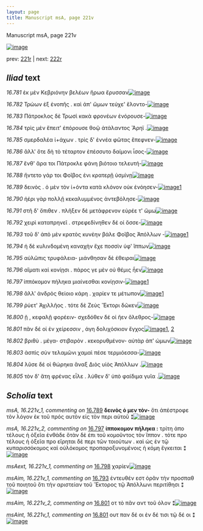 ```yaml
---
layout: page
title: Manuscript msA, page 221v
---
```


Manuscript msA, page 221v

[![image](http://www.homermultitext.org/iipsrv?OBJ=IIP,1.0&FIF=/project/homer/pyramidal/deepzoom/hmt/vaimg/2017a/VA221VN_0723.tif&WID=100&CVT=JPEG)](http://www.homermultitext.org/ict2/?urn=urn:cite2:hmt:vaimg.2017a:VA221VN_0723)

prev:  [221r](../221r/) | next:  [222r](../222r/)

## *Iliad* text

*16.781* <a id="16.781"/> ἐκ μὲν Κεβριόνην βελέων ἥρωα ἔρυσσαν[![image](http://www.homermultitext.org/iipsrv?OBJ=IIP,1.0&FIF=/project/homer/pyramidal/deepzoom/hmt/vaimg/2017a/VA221VN_0723.tif&RGN=0.4823,0.2234,0.3462,0.02656&WID=1000&CVT=JPEG)](http://www.homermultitext.org/ict2/?urn=urn:cite2:hmt:vaimg.2017a:VA221VN_0723@0.4823,0.2234,0.3462,0.02656)

*16.782* <a id="16.782"/> Τρώων ἐξ ἐνοπῆς . καὶ ἀπ' ὤμων τεύχε' ἕλοντο-[![image](http://www.homermultitext.org/iipsrv?OBJ=IIP,1.0&FIF=/project/homer/pyramidal/deepzoom/hmt/vaimg/2017a/VA221VN_0723.tif&RGN=0.4866,0.2433,0.3710,0.02794&WID=1000&CVT=JPEG)](http://www.homermultitext.org/ict2/?urn=urn:cite2:hmt:vaimg.2017a:VA221VN_0723@0.4866,0.2433,0.3710,0.02794)

*16.783* <a id="16.783"/> Πάτροκλος δὲ Τρωσὶ κακὰ φρονέων ἐνόρουσε-[![image](http://www.homermultitext.org/iipsrv?OBJ=IIP,1.0&FIF=/project/homer/pyramidal/deepzoom/hmt/vaimg/2017a/VA221VN_0723.tif&RGN=0.4864,0.2651,0.3714,0.02006&WID=1000&CVT=JPEG)](http://www.homermultitext.org/ict2/?urn=urn:cite2:hmt:vaimg.2017a:VA221VN_0723@0.4864,0.2651,0.3714,0.02006)

*16.784* <a id="16.784"/> τρὶς μὲν ἔπειτ' ἐπόρουσε θοῷ ἀτάλαντος Ἄρηϊ .[![image](http://www.homermultitext.org/iipsrv?OBJ=IIP,1.0&FIF=/project/homer/pyramidal/deepzoom/hmt/vaimg/2017a/VA221VN_0723.tif&RGN=0.4851,0.2808,0.3653,0.02683&WID=1000&CVT=JPEG)](http://www.homermultitext.org/ict2/?urn=urn:cite2:hmt:vaimg.2017a:VA221VN_0723@0.4851,0.2808,0.3653,0.02683)

*16.785* <a id="16.785"/> σμερδαλέα ἰ+άχων . τρὶς δ' ἐννέα φῶτας ἔπεφνεν-[![image](http://www.homermultitext.org/iipsrv?OBJ=IIP,1.0&FIF=/project/homer/pyramidal/deepzoom/hmt/vaimg/2017a/VA221VN_0723.tif&RGN=0.4847,0.2996,0.3880,0.02531&WID=1000&CVT=JPEG)](http://www.homermultitext.org/ict2/?urn=urn:cite2:hmt:vaimg.2017a:VA221VN_0723@0.4847,0.2996,0.3880,0.02531)

*16.786* <a id="16.786"/> ἂλλ' ὅτε δὴ τὸ τέταρτον ἐπέσσυτο δαίμονι ἶσος-[![image](http://www.homermultitext.org/iipsrv?OBJ=IIP,1.0&FIF=/project/homer/pyramidal/deepzoom/hmt/vaimg/2017a/VA221VN_0723.tif&RGN=0.4829,0.3188,0.3769,0.02849&WID=1000&CVT=JPEG)](http://www.homermultitext.org/ict2/?urn=urn:cite2:hmt:vaimg.2017a:VA221VN_0723@0.4829,0.3188,0.3769,0.02849)

*16.787* <a id="16.787"/> ἔνθ' ἄρα τοι Πάτροκλε φάνη βιότοιο τελευτή-[![image](http://www.homermultitext.org/iipsrv?OBJ=IIP,1.0&FIF=/project/homer/pyramidal/deepzoom/hmt/vaimg/2017a/VA221VN_0723.tif&RGN=0.4832,0.3391,0.3633,0.02517&WID=1000&CVT=JPEG)](http://www.homermultitext.org/ict2/?urn=urn:cite2:hmt:vaimg.2017a:VA221VN_0723@0.4832,0.3391,0.3633,0.02517)

*16.788* <a id="16.788"/> ἤντετο γάρ τοι Φοῖβος ἐνι κρατερῇ ὑσμίνῃ[![image](http://www.homermultitext.org/iipsrv?OBJ=IIP,1.0&FIF=/project/homer/pyramidal/deepzoom/hmt/vaimg/2017a/VA221VN_0723.tif&RGN=0.4886,0.3589,0.3624,0.02006&WID=1000&CVT=JPEG)](http://www.homermultitext.org/ict2/?urn=urn:cite2:hmt:vaimg.2017a:VA221VN_0723@0.4886,0.3589,0.3624,0.02006)

*16.789* <a id="16.789"/> δεινὸς . ὁ μὲν τὸν ἰ+όντα κατὰ κλόνον οὐκ ἐνόησεν-[![image](http://www.homermultitext.org/iipsrv?OBJ=IIP,1.0&FIF=/project/homer/pyramidal/deepzoom/hmt/vaimg/2017a/VA221VN_0723.tif&RGN=0.4816,0.3752,0.4042,0.02559&WID=1000&CVT=JPEG)](http://www.homermultitext.org/ict2/?urn=urn:cite2:hmt:vaimg.2017a:VA221VN_0723@0.4816,0.3752,0.4042,0.02559)[1](#msA_16.221v_1)

*16.790* <a id="16.790"/> ἠέρι γὰρ πολλῇ κεκαλυμμένος ἀντεβόλησε-[![image](http://www.homermultitext.org/iipsrv?OBJ=IIP,1.0&FIF=/project/homer/pyramidal/deepzoom/hmt/vaimg/2017a/VA221VN_0723.tif&RGN=0.4899,0.3950,0.3727,0.02490&WID=1000&CVT=JPEG)](http://www.homermultitext.org/ict2/?urn=urn:cite2:hmt:vaimg.2017a:VA221VN_0723@0.4899,0.3950,0.3727,0.02490)

*16.791* <a id="16.791"/> στῆ δ' ὄπιθεν . πλῆξεν δὲ μετάφρενον εὐρέε τ' ὤμω[![image](http://www.homermultitext.org/iipsrv?OBJ=IIP,1.0&FIF=/project/homer/pyramidal/deepzoom/hmt/vaimg/2017a/VA221VN_0723.tif&RGN=0.4873,0.4119,0.3994,0.02711&WID=1000&CVT=JPEG)](http://www.homermultitext.org/ict2/?urn=urn:cite2:hmt:vaimg.2017a:VA221VN_0723@0.4873,0.4119,0.3994,0.02711)

*16.792* <a id="16.792"/> χειρὶ καταπρηνεῖ . στρεφεδίνηθεν δέ οἱ ὄσσε-[![image](http://www.homermultitext.org/iipsrv?OBJ=IIP,1.0&FIF=/project/homer/pyramidal/deepzoom/hmt/vaimg/2017a/VA221VN_0723.tif&RGN=0.4917,0.4333,0.3779,0.02102&WID=1000&CVT=JPEG)](http://www.homermultitext.org/ict2/?urn=urn:cite2:hmt:vaimg.2017a:VA221VN_0723@0.4917,0.4333,0.3779,0.02102)

*16.793* <a id="16.793"/> τοῦ δ' ἀπὸ μὲν κρατὸς κυνέην βάλε Φοῖβος Ἀπόλλων -[![image](http://www.homermultitext.org/iipsrv?OBJ=IIP,1.0&FIF=/project/homer/pyramidal/deepzoom/hmt/vaimg/2017a/VA221VN_0723.tif&RGN=0.4921,0.4509,0.3954,0.02573&WID=1000&CVT=JPEG)](http://www.homermultitext.org/ict2/?urn=urn:cite2:hmt:vaimg.2017a:VA221VN_0723@0.4921,0.4509,0.3954,0.02573)[1](#msAim_16.221v_1)

*16.794* <a id="16.794"/> ἡ δὲ κυλινδομένη καναχὴν ἔχε ποσσὶν ὑφ' ἵππων[![image](http://www.homermultitext.org/iipsrv?OBJ=IIP,1.0&FIF=/project/homer/pyramidal/deepzoom/hmt/vaimg/2017a/VA221VN_0723.tif&RGN=0.4878,0.4674,0.3810,0.02628&WID=1000&CVT=JPEG)](http://www.homermultitext.org/ict2/?urn=urn:cite2:hmt:vaimg.2017a:VA221VN_0723@0.4878,0.4674,0.3810,0.02628)

*16.795* <a id="16.795"/> αὐλῶπις τρυφάλεια- μιάνθησαν δὲ έθειραι[![image](http://www.homermultitext.org/iipsrv?OBJ=IIP,1.0&FIF=/project/homer/pyramidal/deepzoom/hmt/vaimg/2017a/VA221VN_0723.tif&RGN=0.4873,0.4882,0.3758,0.02144&WID=1000&CVT=JPEG)](http://www.homermultitext.org/ict2/?urn=urn:cite2:hmt:vaimg.2017a:VA221VN_0723@0.4873,0.4882,0.3758,0.02144)

*16.796* <a id="16.796"/> αἵματι καὶ κονίῃσι . πάρος γε μὲν οὐ θέμις ἦεν[![image](http://www.homermultitext.org/iipsrv?OBJ=IIP,1.0&FIF=/project/homer/pyramidal/deepzoom/hmt/vaimg/2017a/VA221VN_0723.tif&RGN=0.4856,0.5039,0.3904,0.02891&WID=1000&CVT=JPEG)](http://www.homermultitext.org/ict2/?urn=urn:cite2:hmt:vaimg.2017a:VA221VN_0723@0.4856,0.5039,0.3904,0.02891)

*16.797* <a id="16.797"/> ἱππόκομον πήληκα μιαίνεσθαι κονίῃσιν-[![image](http://www.homermultitext.org/iipsrv?OBJ=IIP,1.0&FIF=/project/homer/pyramidal/deepzoom/hmt/vaimg/2017a/VA221VN_0723.tif&RGN=0.4843,0.5266,0.3723,0.02628&WID=1000&CVT=JPEG)](http://www.homermultitext.org/ict2/?urn=urn:cite2:hmt:vaimg.2017a:VA221VN_0723@0.4843,0.5266,0.3723,0.02628)[1](#msA_16.221v_2)

*16.798* <a id="16.798"/> ἂλλ' ἀνδρὸς θείοιο κάρη . χαρίεν τε μέτωπον[![image](http://www.homermultitext.org/iipsrv?OBJ=IIP,1.0&FIF=/project/homer/pyramidal/deepzoom/hmt/vaimg/2017a/VA221VN_0723.tif&RGN=0.4810,0.5448,0.3819,0.02434&WID=1000&CVT=JPEG)](http://www.homermultitext.org/ict2/?urn=urn:cite2:hmt:vaimg.2017a:VA221VN_0723@0.4810,0.5448,0.3819,0.02434)[1](#msAext_16.221v_1)

*16.799* <a id="16.799"/> ῥύετ' Ἀχιλλῆος . τότε δὲ Ζεὺς Ἕκτορι δῶκεν[![image](http://www.homermultitext.org/iipsrv?OBJ=IIP,1.0&FIF=/project/homer/pyramidal/deepzoom/hmt/vaimg/2017a/VA221VN_0723.tif&RGN=0.4794,0.5632,0.3696,0.02835&WID=1000&CVT=JPEG)](http://www.homermultitext.org/ict2/?urn=urn:cite2:hmt:vaimg.2017a:VA221VN_0723@0.4794,0.5632,0.3696,0.02835)

*16.800* <a id="16.800"/> ῇ , κεφαλῇ φορέειν- σχεδόθεν δέ οἱ ῆεν ὄλεθρος-[![image](http://www.homermultitext.org/iipsrv?OBJ=IIP,1.0&FIF=/project/homer/pyramidal/deepzoom/hmt/vaimg/2017a/VA221VN_0723.tif&RGN=0.4768,0.5820,0.4097,0.02365&WID=1000&CVT=JPEG)](http://www.homermultitext.org/ict2/?urn=urn:cite2:hmt:vaimg.2017a:VA221VN_0723@0.4768,0.5820,0.4097,0.02365)

*16.801* <a id="16.801"/> πᾶν δέ οἱ ἐν χείρεσσιν , άγη δολιχόσκιον ἔγχος[![image](http://www.homermultitext.org/iipsrv?OBJ=IIP,1.0&FIF=/project/homer/pyramidal/deepzoom/hmt/vaimg/2017a/VA221VN_0723.tif&RGN=0.4784,0.5978,0.3773,0.02794&WID=1000&CVT=JPEG)](http://www.homermultitext.org/ict2/?urn=urn:cite2:hmt:vaimg.2017a:VA221VN_0723@0.4784,0.5978,0.3773,0.02794)[1](#msAint_16.221v_1), [2](#msAim_16.221v_2)

*16.802* <a id="16.802"/> βριθὺ . μέγα- στιβαρὸν . κεκορυθμένον- αὐτὰρ ἀπ' ώμων[![image](http://www.homermultitext.org/iipsrv?OBJ=IIP,1.0&FIF=/project/homer/pyramidal/deepzoom/hmt/vaimg/2017a/VA221VN_0723.tif&RGN=0.4792,0.6176,0.4099,0.02780&WID=1000&CVT=JPEG)](http://www.homermultitext.org/ict2/?urn=urn:cite2:hmt:vaimg.2017a:VA221VN_0723@0.4792,0.6176,0.4099,0.02780)

*16.803* <a id="16.803"/> ἀσπὶς σὺν τελαμῶνι χαμαὶ πέσε τερμιόεσσα-[![image](http://www.homermultitext.org/iipsrv?OBJ=IIP,1.0&FIF=/project/homer/pyramidal/deepzoom/hmt/vaimg/2017a/VA221VN_0723.tif&RGN=0.4825,0.6387,0.3779,0.02268&WID=1000&CVT=JPEG)](http://www.homermultitext.org/ict2/?urn=urn:cite2:hmt:vaimg.2017a:VA221VN_0723@0.4825,0.6387,0.3779,0.02268)

*16.804* <a id="16.804"/> λῦσε δέ οἱ θώρηκα ἄναξ Διὸς υἱὸς Ἀπόλλων .[![image](http://www.homermultitext.org/iipsrv?OBJ=IIP,1.0&FIF=/project/homer/pyramidal/deepzoom/hmt/vaimg/2017a/VA221VN_0723.tif&RGN=0.4748,0.6573,0.3887,0.02517&WID=1000&CVT=JPEG)](http://www.homermultitext.org/ict2/?urn=urn:cite2:hmt:vaimg.2017a:VA221VN_0723@0.4748,0.6573,0.3887,0.02517)

*16.805* <a id="16.805"/> τὸν δ' ἄτη φρένας εἷλε . λύθεν δ' ὑπὸ φαίδιμα γυῖα .[![image](http://www.homermultitext.org/iipsrv?OBJ=IIP,1.0&FIF=/project/homer/pyramidal/deepzoom/hmt/vaimg/2017a/VA221VN_0723.tif&RGN=0.4805,0.6723,0.4213,0.04232&WID=1000&CVT=JPEG)](http://www.homermultitext.org/ict2/?urn=urn:cite2:hmt:vaimg.2017a:VA221VN_0723@0.4805,0.6723,0.4213,0.04232)

## *Scholia* text

*msA, 16.221v_1, commenting on* [16.789](#16.789)  <a id="msA_16.221v_1"/> **δεινὸς ὁ μεν τὸν-** ὅτι ἀπέστροφε τὸν λόγον ἐκ τοῦ πρός αυτὸν εἰς τὸν περι αὐτοῦ ⁑[![image](http://www.homermultitext.org/iipsrv?OBJ=IIP,1.0&FIF=/project/homer/pyramidal/deepzoom/hmt/vaimg/2017a/VA221VN_0723.tif&RGN=0.2205,0.3624,0.2194,0.03375&WID=1000&CVT=JPEG)](http://www.homermultitext.org/ict2/?urn=urn:cite2:hmt:vaimg.2017a:VA221VN_0723@0.2205,0.3624,0.2194,0.03375)

*msA, 16.221v_2, commenting on* [16.797](#16.797)  <a id="msA_16.221v_2"/> **ἱπποκομον πήληκα :** τρίτη ἀπο τέλους ἡ ὀξεῖα ἐνθάδε ὅτὰν δὲ ἐπι τοῦ κομοῦντος τὸν ἵππον . τότε προ τέλους ἡ ὀξεῖα προ εἴρηται δὲ περι τῶν τοιούτων . καὶ ὡς ἐν τῷ κυπαρισσόκομος καὶ οὐλόκομος προπαροξυνομένοις ἡ κόμη ἔγκειται ⁑[![image](http://www.homermultitext.org/iipsrv?OBJ=IIP,1.0&FIF=/project/homer/pyramidal/deepzoom/hmt/vaimg/2017a/VA221VN_0723.tif&RGN=0.2268,0.5278,0.2170,0.07234&WID=1000&CVT=JPEG)](http://www.homermultitext.org/ict2/?urn=urn:cite2:hmt:vaimg.2017a:VA221VN_0723@0.2268,0.5278,0.2170,0.07234)

*msAext, 16.221v_1, commenting on* [16.798](#16.798)  <a id="msAext_16.221v_1"/> χαρίεν[![image](http://www.homermultitext.org/iipsrv?OBJ=IIP,1.0&FIF=/project/homer/pyramidal/deepzoom/hmt/vaimg/2017a/VA221VN_0723.tif&RGN=0.1448,0.5599,0.06890,0.02780&WID=1000&CVT=JPEG)](http://www.homermultitext.org/ict2/?urn=urn:cite2:hmt:vaimg.2017a:VA221VN_0723@0.1448,0.5599,0.06890,0.02780)

*msAim, 16.221v_1, commenting on* [16.793](#16.793)  <a id="msAim_16.221v_1"/> ἐντευθέν εστ ὁρᾶν τὴν προσπαθ τοῦ ποιητοῦ ὅτι τὴν αριστείαν τοῦ Ἕκτορος τῷ Ἀπόλλωνι περιτίθησι ⁑[![image](http://www.homermultitext.org/iipsrv?OBJ=IIP,1.0&FIF=/project/homer/pyramidal/deepzoom/hmt/vaimg/2017a/VA221VN_0723.tif&RGN=0.4307,0.4537,0.06098,0.09281&WID=1000&CVT=JPEG)](http://www.homermultitext.org/ict2/?urn=urn:cite2:hmt:vaimg.2017a:VA221VN_0723@0.4307,0.4537,0.06098,0.09281)

*msAim, 16.221v_2, commenting on* [16.801](#16.801)  <a id="msAim_16.221v_2"/> οτ τὸ πᾶν αντ τοῦ όλον ⁑[![image](http://www.homermultitext.org/iipsrv?OBJ=IIP,1.0&FIF=/project/homer/pyramidal/deepzoom/hmt/vaimg/2017a/VA221VN_0723.tif&RGN=0.4248,0.6089,0.05122,0.02835&WID=1000&CVT=JPEG)](http://www.homermultitext.org/ict2/?urn=urn:cite2:hmt:vaimg.2017a:VA221VN_0723@0.4248,0.6089,0.05122,0.02835)

*msAint, 16.221v_1, commenting on* [16.801](#16.801)  <a id="msAint_16.221v_1"/> ουτ παν δέ οι ἐν δέ τισι τῷ δέ οι ⁑[![image](http://www.homermultitext.org/iipsrv?OBJ=IIP,1.0&FIF=/project/homer/pyramidal/deepzoom/hmt/vaimg/2017a/VA221VN_0723.tif&RGN=0.8532,0.5968,0.05085,0.02573&WID=1000&CVT=JPEG)](http://www.homermultitext.org/ict2/?urn=urn:cite2:hmt:vaimg.2017a:VA221VN_0723@0.8532,0.5968,0.05085,0.02573)